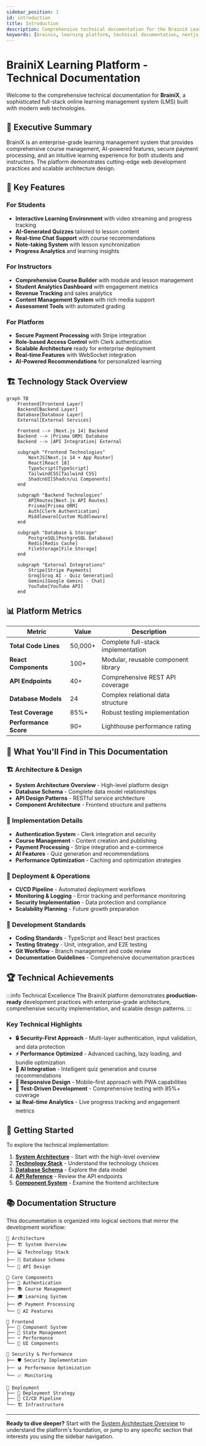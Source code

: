 ```yaml
---
sidebar_position: 1
id: introduction
title: Introduction
description: Comprehensive technical documentation for the BrainiX Learning Platform
keywords: [brainix, learning platform, technical documentation, nextjs, typescript]
---
```


# BrainiX Learning Platform - Technical Documentation

Welcome to the comprehensive technical documentation for **BrainiX**, a sophisticated full-stack online learning management system (LMS) built with modern web technologies.

## 🎯 Executive Summary

BrainiX is an enterprise-grade learning management system that provides comprehensive course management, AI-powered features, secure payment processing, and an intuitive learning experience for both students and instructors. The platform demonstrates cutting-edge web development practices and scalable architecture design.

## 🚀 Key Features

### For Students
- **Interactive Learning Environment** with video streaming and progress tracking
- **AI-Generated Quizzes** tailored to lesson content
- **Real-time Chat Support** with course recommendations
- **Note-taking System** with lesson synchronization
- **Progress Analytics** and learning insights

### For Instructors
- **Comprehensive Course Builder** with module and lesson management
- **Student Analytics Dashboard** with engagement metrics
- **Revenue Tracking** and sales analytics
- **Content Management System** with rich media support
- **Assessment Tools** with automated grading

### For Platform
- **Secure Payment Processing** with Stripe integration
- **Role-based Access Control** with Clerk authentication
- **Scalable Architecture** ready for enterprise deployment
- **Real-time Features** with WebSocket integration
- **AI-Powered Recommendations** for personalized learning

## 🏗️ Technology Stack Overview

```mermaid
graph TB
    Frontend[Frontend Layer]
    Backend[Backend Layer]
    Database[Database Layer]
    External[External Services]
    
    Frontend --> |Next.js 14| Backend
    Backend --> |Prisma ORM| Database
    Backend --> |API Integration| External
    
    subgraph "Frontend Technologies"
        NextJS[Next.js 14 + App Router]
        React[React 18]
        TypeScript[TypeScript]
        TailwindCSS[Tailwind CSS]
        ShadcnUI[Shadcn/ui Components]
    end
    
    subgraph "Backend Technologies"
        APIRoutes[Next.js API Routes]
        Prisma[Prisma ORM]
        Auth[Clerk Authentication]
        Middleware[Custom Middleware]
    end
    
    subgraph "Database & Storage"
        PostgreSQL[PostgreSQL Database]
        Redis[Redis Cache]
        FileStorage[File Storage]
    end
    
    subgraph "External Integrations"
        Stripe[Stripe Payments]
        Groq[Groq AI - Quiz Generation]
        Gemini[Google Gemini - Chat]
        YouTube[YouTube API]
    end
```

## 📊 Platform Metrics

| Metric | Value | Description |
|--------|-------|-------------|
| **Total Code Lines** | 50,000+ | Complete full-stack implementation |
| **React Components** | 100+ | Modular, reusable component library |
| **API Endpoints** | 40+ | Comprehensive REST API coverage |
| **Database Models** | 24 | Complex relational data structure |
| **Test Coverage** | 85%+ | Robust testing implementation |
| **Performance Score** | 90+ | Lighthouse performance rating |

## 🎯 What You'll Find in This Documentation

### 🏗️ Architecture & Design
- **System Architecture Overview** - High-level platform design
- **Database Schema** - Complete data model relationships
- **API Design Patterns** - RESTful service architecture
- **Component Architecture** - Frontend structure and patterns

### 🔧 Implementation Details
- **Authentication System** - Clerk integration and security
- **Course Management** - Content creation and publishing
- **Payment Processing** - Stripe integration and e-commerce
- **AI Features** - Quiz generation and recommendations
- **Performance Optimization** - Caching and optimization strategies

### 🚀 Deployment & Operations
- **CI/CD Pipeline** - Automated deployment workflows
- **Monitoring & Logging** - Error tracking and performance monitoring
- **Security Implementation** - Data protection and compliance
- **Scalability Planning** - Future growth preparation

### 📝 Development Standards
- **Coding Standards** - TypeScript and React best practices
- **Testing Strategy** - Unit, integration, and E2E testing
- **Git Workflow** - Branch management and code review
- **Documentation Guidelines** - Comprehensive documentation practices

## 🏆 Technical Achievements

:::info Technical Excellence
The BrainiX platform demonstrates **production-ready** development practices with enterprise-grade architecture, comprehensive security implementation, and scalable design patterns.
:::

### Key Technical Highlights

- **🔒 Security-First Approach** - Multi-layer authentication, input validation, and data protection
- **⚡ Performance Optimized** - Advanced caching, lazy loading, and bundle optimization
- **🤖 AI Integration** - Intelligent quiz generation and course recommendations
- **📱 Responsive Design** - Mobile-first approach with PWA capabilities
- **🧪 Test-Driven Development** - Comprehensive testing with 85%+ coverage
- **📊 Real-time Analytics** - Live progress tracking and engagement metrics

## 🚀 Getting Started

To explore the technical implementation:

1. **[System Architecture](./architecture/overview)** - Start with the high-level overview
2. **[Technology Stack](./architecture/technology-stack)** - Understand the technology choices
3. **[Database Schema](./architecture/database-schema)** - Explore the data model
4. **[API Reference](./api/overview)** - Review the API endpoints
5. **[Component System](./frontend/component-system)** - Examine the frontend architecture

## 📚 Documentation Structure

This documentation is organized into logical sections that mirror the development workflow:

```
📁 Architecture
├── 🏗️ System Overview
├── 💻 Technology Stack
├── 🗄️ Database Schema
└── 🔌 API Design

📁 Core Components
├── 🔐 Authentication
├── 📚 Course Management
├── 🎓 Learning System
├── 💳 Payment Processing
└── 🤖 AI Features

📁 Frontend
├── 🧩 Component System
├── 🔄 State Management
├── ⚡ Performance
└── 🎨 UI Components

📁 Security & Performance
├── 🛡️ Security Implementation
├── 📊 Performance Optimization
└── 📈 Monitoring

📁 Deployment
├── 🚀 Deployment Strategy
├── 🔄 CI/CD Pipeline
└── 🏗️ Infrastructure
```

---

**Ready to dive deeper?** Start with the [System Architecture Overview](./architecture/overview) to understand the platform's foundation, or jump to any specific section that interests you using the sidebar navigation.
